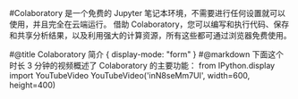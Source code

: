 #Colaboratory 是一个免费的 Jupyter 笔记本环境，不需要进行任何设置就可以使用，并且完全在云端运行。
借助 Colaboratory，您可以编写和执行代码、保存和共享分析结果，以及利用强大的计算资源，所有这些都可通过浏览器免费使用。

#@title Colaboratory 简介 { display-mode: "form" }
#@markdown 下面这个时长 3 分钟的视频概述了 Colaboratory 的主要功能：
from IPython.display import YouTubeVideo
YouTubeVideo('inN8seMm7UI', width=600, height=400)
